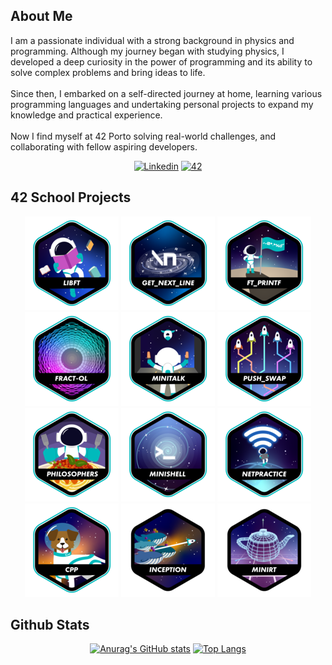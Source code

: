 ## About Me
I am a passionate individual with a strong background in physics and programming. Although my journey began with studying physics, I developed a deep curiosity in  the power of programming and its ability to solve complex problems and bring ideas to life.<br><br>
Since then, I embarked on a self-directed journey at home, learning  various programming languages and undertaking personal projects to expand my knowledge and practical experience.<br><br>
Now I find myself at 42 Porto solving real-world challenges, and collaborating with fellow aspiring developers.
<p align="center">
 <a href='https://www.linkedin.com/in/fmotavieira/' target="_blank"><img alt='Linkedin' src='https://img.shields.io/badge/LinkedIn-100000?style=flat&logo=Linkedin&logoColor=white&labelColor=0A66C2&color=0A66C2'/></a>
  </a>
   <a href='https://profile.intra.42.fr/users/fvieira' target="_blank"><img alt='42' src='https://img.shields.io/badge/Porto-100000?style=flat&logo=42&logoColor=white&labelColor=000000&color=000000'/></a>
  </a>
</p>

## 42 School Projects

<div align="center">
 
<a href="https://github.com/Xyckens/libft">![42 Badge](https://github.com/mcombeau/mcombeau/blob/main/42_badges/libfte.png)</a>
<a href="https://github.com/Xyckens/get_next_line">![42 Badge](https://github.com/mcombeau/mcombeau/blob/main/42_badges/get_next_linee.png)</a>
<a href="https://github.com/Xyckens/ft_printf">![42 Badge](https://github.com/mcombeau/mcombeau/blob/main/42_badges/ft_printfe.png)</a>
<a href="https://github.com/Xyckens/fract-ol">![42 Badge](https://github.com/mcombeau/mcombeau/blob/main/42_badges/fract-ole.png)</a>
<a href="https://github.com/Xyckens/minitalk">![42 Badge](https://github.com/mcombeau/mcombeau/blob/main/42_badges/minitalke.png)</a>
<a href="https://github.com/Xyckens/push_swap">![42 Badge](https://github.com/mcombeau/mcombeau/blob/main/42_badges/push_swape.png)</a>
<a href="https://github.com/Xyckens/philosophers">![42 Badge](https://github.com/mcombeau/mcombeau/blob/main/42_badges/philosopherse.png)</a>
<a href="https://github.com/Xyckens/minishell">![42 Badge](https://github.com/mcombeau/mcombeau/blob/main/42_badges/minishelle.png)</a>
![42 Badge](https://github.com/mcombeau/mcombeau/blob/main/42_badges/netpracticee.png)</a>
<a href="[https://github.com/Xyckens/Cpp_Modules](https://github.com/Xyckens/CPP_04)">![42 Badge](https://github.com/mcombeau/mcombeau/blob/main/42_badges/cppe.png)</a>
<a href="https://github.com/Xyckens/inception">![42 Badge](https://github.com/mcombeau/mcombeau/blob/main/42_badges/inceptionn.png)</a>
<a href="https://github.com/carolinaaasf/42cursus_lvl4_miniRT">![42 Badge](https://github.com/mcombeau/mcombeau/blob/main/42_badges/minirtn.png)</a>

</div>

## Github Stats

<div align="center">
 
[![Anurag's GitHub stats](https://github-readme-stats.vercel.app/api?username=Xyckens&show_icons=true&theme=radical)](https://github.com/anuraghazra/github-readme-stats)
[![Top Langs](https://github-readme-stats.vercel.app/api/top-langs/?username=Xyckens&layout=compact&theme=radical)](https://github.com/anuraghazra/github-readme-stats)
 
</div>
